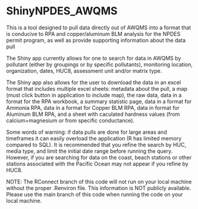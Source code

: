 # ShinyNPDES_AWQMS
This is a tool designed to pull data directly out of AWQMS into a format that is conducive to RPA and copper/aluminum BLM analysis for the NPDES permit program, 
as well as provide supporting information about the data pull

The Shiny app currently allows for one to search for data in AWQMS by pollutant (either by groupings or by specific pollutants), monitoring location, organization, dates,
HUC8, assessment unit and/or matrix type.

The Shiny app also allows for the user to download the data in an excel format that includes multiple excel sheets: metadata about the pull, a map (must click button in application to include map), the raw data, data in a format for the RPA workbook, a summary statistic page, data in a format for Ammonia RPA, data in a format for Copper BLM RPA, data in format for Aluminum BLM RPA, and a sheet with caculated hardness values (from calcium+magnesium or from specific conductance). 

Some words of warning: if data pulls are done for large areas and timeframes it can easily overload the application 
(R has limited memory compared to SQL). It is recommended that you refine the search by HUC, media type, and limit the initial date 
range before running the query. However, if you are searching for data on the coast, beach stations or other stations associated with
the Pacific Ocean may not appear if you refine by HUC8.

NOTE: The RConnect branch of this code will not run on your local machine without the proper .Renviron file. This information is NOT publicly available. Please use the main branch of this code when running the code on your local machine.

